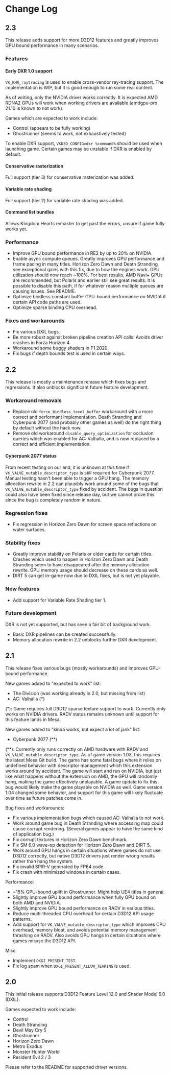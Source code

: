 # Change Log

## 2.3

This release adds support for more D3D12 features and greatly improves GPU bound performance
in many scenarios.

### Features

#### Early DXR 1.0 support

`VK_KHR_raytracing` is used to enable cross-vendor ray-tracing support.
The implementation is WIP, but it is good enough to run some real content.

As of writing, only the NVIDIA driver works correctly.
It is expected AMD RDNA2 GPUs will work when working drivers are available
(amdgpu-pro 21.10 is known to not work).

Games which are expected to work include:
- Control (appears to be fully working)
- Ghostrunner (seems to work, not exhaustively tested)

To enable DXR support, `VKD3D_CONFIG=dxr %command%` should be used when launching game.
Certain games may be unstable if DXR is enabled by default.

#### Conservative rasterization

Full support (tier 3) for conservative rasterization was added.

#### Variable rate shading

Full support (tier 2) for variable rate shading was added.

#### Command list bundles

Allows Kingdom Hearts remaster to get past the errors, unsure if game fully works yet.

### Performance

- Improve GPU bound performance in RE2 by up to 20% on NVIDIA.
- Enable async compute queues. Greatly improves GPU performance and frame pacing in many titles.
  Horizon Zero Dawn and Death Stranding see exceptional gains with this fix,
  due to how the engines work. GPU utilization should now reach ~100%.
  For best results, AMD Navi+ GPUs are recommended, but Polaris and earlier still
  see great results. It is possible to disable this path, if for whatever reason
  multiple queues are causing issues. See README.
- Optimize bindless constant buffer GPU-bound performance on NVIDIA if certain API code paths are used.
- Optimize sparse binding CPU overhead.

### Fixes and workarounds

- Fix various DXIL bugs.
- Be more robust against broken pipeline creation API calls.
  Avoids driver crashes in Forza Horizon 4.
- Workaround some buggy shaders in F1 2020.
- Fix bugs if depth bounds test is used in certain ways.

## 2.2

This release is mostly a maintenance release which fixes bugs and regressions.
It also unblocks significant future feature development.

### Workaround removals

- Replace old `force_bindless_texel_buffer` workaround with
  a more correct and performant implementation.
  Death Stranding and Cyberpunk 2077 (and probably other games as well) do the right thing by default without the hack now.
- Remove old workaround `disable_query_optimization` for occlusion queries which was enabled for AC: Valhalla,
  and is now replaced by a correct and efficient implementation.

#### Cyberpunk 2077 status
From recent testing on our end, it is unknown at this time if `VK_VALVE_mutable_descriptor_type` is still required for
Cyberpunk 2077. Manual testing hasn't been able to trigger a GPU hang.
The memory allocation rewrite in 2.2 can plausibly work around some of the bugs that `VK_VALVE_mutable_descriptor_type` fixed by accident.
The bugs in question could also have been fixed since release day, but we cannot prove this since the bug is completely random in nature.

### Regression fixes

- Fix regression in Horizon Zero Dawn for screen space reflections on water surfaces.

### Stability fixes

- Greatly improve stability on Polaris or older cards for certain titles.
  Crashes which used to happen in Horizon Zero Dawn and Death Stranding seem to have disappeared
  after the memory allocation rewrite.
  GPU memory usage should decrease on these cards as well.
- DIRT 5 can get in-game now due to DXIL fixes, but is not yet playable.

### New features

- Add support for Variable Rate Shading tier 1.

### Future development

DXR is not yet supported, but has seen a fair bit of background work.

- Basic DXR pipelines can be created successfully.
- Memory allocation rewrite in 2.2 unblocks further DXR development.

## 2.1

This release fixes various bugs (mostly workarounds) and improves GPU-bound performance.

New games added to "expected to work" list:
 - The Division (was working already in 2.0, but missing from list)
 - AC: Valhalla (*)

(*): Game requires full D3D12 sparse texture support to work.
Currently only works on NVIDIA drivers.
RADV status remains unknown until support for this feature lands in Mesa.

New games added to "kinda works, but expect a lot of jank" list:
 - Cyberpunk 2077 (**)

(**): Currently only runs correctly on AMD hardware with RADV and `VK_VALVE_mutable_descriptor_type`.
As of game version 1.03, this requires the latest Mesa Git build.
The game has some fatal bugs where it relies on undefined behavior with descriptor management
which this extension works around by accident.
The game will start and run on NVIDIA, but just like what happens without the extension on AMD,
the GPU will randomly hang, making the game effectively unplayable.
A game update to fix this bug would likely make the game playable on NVIDIA as well.
Game version 1.04 changed some behavior, and support for this game will likely fluctuate over time as future patches come in.

Bug fixes and workarounds:
 - Fix various implementation bugs which caused AC: Valhalla to not work.
 - Work around game bug in Death Stranding where accessing map could cause corrupt rendering.
   (Several games appear to have the same kind of application bug.)
 - Fix corrupt textures in Horizon Zero Dawn benchmark.
 - Fix SM 6.0 wave-op detection for Horizon Zero Dawn and DIRT 5.
 - Work around GPU hangs in certain situations where games do not use D3D12 correctly,
   but native D3D12 drivers just render wrong results rather than hang the system.
 - Fix invalid SPIR-V generated by FP64 code.
 - Fix crash with minimized windows in certain cases.

Performance:
 - ~15% GPU-bound uplift in Ghostrunner. Might help UE4 titles in general.
 - Slightly improve GPU bound performance when fully GPU bound on both AMD and NVIDIA.
 - Slightly improve GPU bound performance on RADV in various titles.
 - Reduce multi-threaded CPU overhead for certain D3D12 API usage patterns.
 - Add support for `VK_VALVE_mutable_descriptor_type` which
   improves CPU overhead, memory bloat, and avoids potential memory management thrashing on RADV.
   Also avoids GPU hangs in certain situations where games misuse the D3D12 API.

Misc:
 - Implement `DXGI_PRESENT_TEST`.
 - Fix log spam when `DXGI_PRESENT_ALLOW_TEARING` is used.

## 2.0

This initial release supports D3D12 Feature Level 12.0 and Shader Model 6.0 (DXIL).

Games expected to work include:

 - Control
 - Death Stranding
 - Devil May Cry 5
 - Ghostrunner
 - Horizon Zero Dawn
 - Metro Exodus
 - Monster Hunter World
 - Resident Evil 2 / 3

Please refer to the README for supported driver versions.

